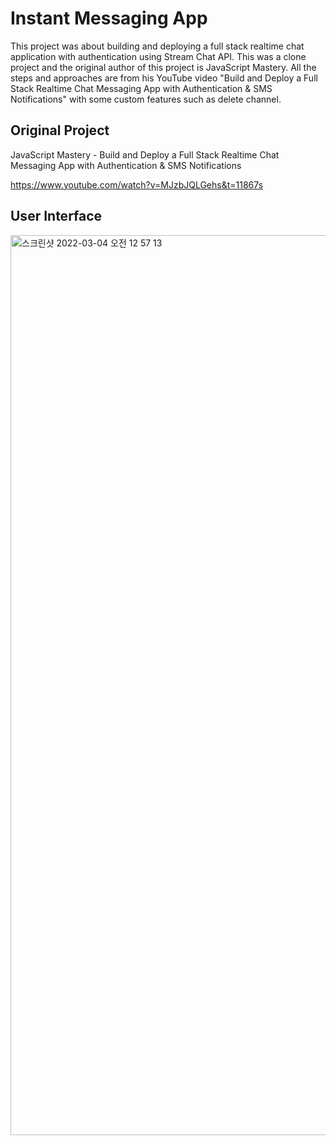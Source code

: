 # Instant Messaging App

This project was about building and deploying a full stack realtime chat application with authentication using Stream Chat API. This was a clone project and the original author of this project is JavaScript Mastery. All the steps and approaches are from his YouTube video "Build and Deploy a Full Stack Realtime Chat Messaging App with Authentication & SMS Notifications" with some custom features such as delete channel.

## Original Project

JavaScript Mastery - Build and Deploy a Full Stack Realtime Chat Messaging App with Authentication & SMS Notifications

https://www.youtube.com/watch?v=MJzbJQLGehs&t=11867s

## User Interface

<img width="1440" alt="스크린샷 2022-03-04 오전 12 57 13" src="https://user-images.githubusercontent.com/94903612/156602009-be97deeb-d948-45fe-a23a-0645e3750b92.png">

